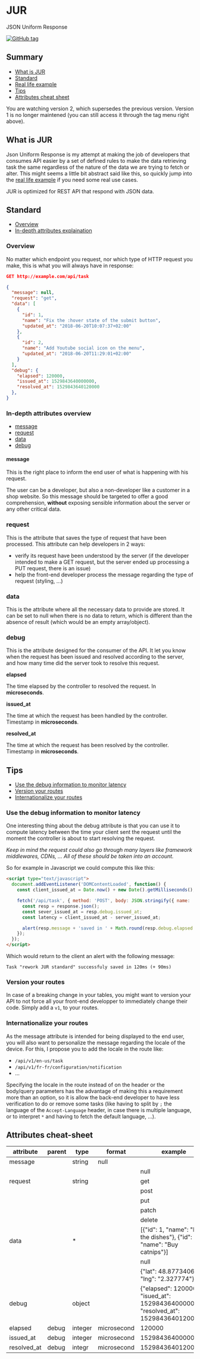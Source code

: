 # JUR

JSON Uniform Response

[![GitHub tag](https://img.shields.io/github/tag/khalyomede/jur.svg)]()

## Summary

- [What is JUR](#what-is-jur)
- [Standard](#standard)
- [Real life example](#real-life-example)
- [Tips](#tips)
- [Attributes cheat sheet](#attributes-cheat-sheet)

You are watching version 2, which supersedes the previous version. Version 1 is no longer maintened (you can still access it through the tag menu right above).

## What is JUR

Json Uniform Response is my attempt at making the job of developers that consumes API easier by a set of defined rules to make the data retrieving task the same regardless of the nature of the data we are trying to fetch or alter. This might seems a little bit abstract said like this, so quickly jump into the [real life example](#real-life-example) if you need some real use cases.

JUR is optimized for REST API that respond with JSON data.

## Standard

- [Overview](#overview)
- [In-depth attributes explaination](#in-depth-attributes-explaination)

### Overview

No matter which endpoint you request, nor which type of HTTP request you make, this is what you will always have in response:

```json
GET http://example.com/api/task

{
  "message": null,
  "request": "get",
  "data": [
    {
      "id": 1,
      "name": "Fix the :hover state of the submit button",
      "updated_at": "2018-06-20T10:07:37+02:00"
    },
    {
      "id": 2,
      "name": "Add Youtube social icon on the menu",
      "updated_at": "2018-06-20T11:29:01+02:00"
    }
  ],
  "debug": {
    "elapsed": 120000,
    "issued_at": 1529843640000000,
    "resolved_at": 1529843640120000
  },
}
```

### In-depth attributes overview

- [message](#message)
- [request](#request)
- [data](#data)
- [debug](#debug)

#### message

This is the right place to inform the end user of what is happening with his request. 

The user can be a developer, but also a non-developer like a customer in a shop website. So this message should be targeted to offer a good comprehension, **without** exposing sensible information about the server or any other critical data.

### request

This is the attribute that saves the type of request that have been processed. This attribute can help developers in 2 ways:

- verify its request have been understood by the server (if the developer intended to make a GET request, but the server ended up processing a PUT request, there is an issue)
- help the front-end developer process the message regarding the type of request (styling, ...)

### data

This is the attribute where all the necessary data to provide are stored. It can be set to null when there is no data to return, which is different than the absence of result (which would be an empty array/object).

### debug

This is the attribute designed for the consumer of the API. It let you know when the request has been issued and resolved according to the server, and how many time did the server took to resolve this request.

**elapsed**

The time elapsed by the controller to resolved the request. In **microseconds**.

**issued_at**

The time at which the request has been handled by the controller. Timestamp in **microseconds**.

**resolved_at**

The time at which the request has been resolved by the controller. Timestamp in **microseconds**.

## Tips

- [Use the debug information to monitor latency](#use-the-debug-information-to-monitor-latency)
- [Version your routes](#version-your-routes)
- [Internationalize your routes](#internationalize-your-routes)

### Use the debug information to monitor latency

One interesting thing about the debug attribute is that you can use it to compute latency between the time your client sent the request until the moment the controller is about to start resolving the request. 

_Keep in mind the request could also go through many layers like framework middlewares, CDNs, ... All of these should be taken into an account._

So for example in Javascript we could compute this like this:

```html
<script type="text/javascript">
  document.addEventListener('DOMContentLoaded', function() {
    const client_issued_at = Date.now() + new Date().getMilliseconds();

    fetch('/api/task', { method: 'POST', body: JSON.stringify({ name: 'rework JUR standard' }) }).then(function(response) {
      const resp = response.json();
      const sever_issued_at = resp.debug.issued_at;
      const latency = client_issued_at - server_issued_at;

      alert(resp.message + 'saved in ' + Math.round(resp.debug.elapsed / 1000) + 'ms (+ ' + Math.round(latency) + 'ms)');
    });
  });
</script>
```

Which would return to the client an alert with the following message:

```
Task "rework JUR standard" successfuly saved in 120ms (+ 90ms)
```

### Version your routes

In case of a breaking change in your tables, you might want to version your API to not force all your front-end developper to immediately change their code. Simply add a `v1`, to your routes.

### Internationalize your routes

As the message attribute is intended for being displayed to the end user, you will also want to personalize the message regarding the locale of the device. For this, I propose you to add the locale in the route like:

- `/api/v1/en-us/task`
- `/api/v1/fr-fr/configuration/notification`
- ...

Specifying the locale in the route instead of on the header or the body/query parameters has the advantage of making this a requirement more than an option, so it is allow the back-end developer to have less verification to do or remove some tasks (like having to split by `;` the language of the `Accept-Language` header, in case there is multiple language, or to interpret `*` and having to fetch the default language, ...).

## Attributes cheat-sheet

| attribute   | parent | type        | format      | example                                                                             |
|-------------|--------|-------------|-------------|-------------------------------------------------------------------------------------|
| message     |        | string|null |             | "Task created successfuly."                                                         |
|             |        |             |             | null                                                                                |
| request     |        | string      |             | get                                                                                 |
|             |        |             |             | post                                                                                |
|             |        |             |             | put                                                                                 |
|             |        |             |             | patch                                                                               |
|             |        |             |             | delete                                                                              |
| data        |        | *           |             | [{"id": 1, "name": "Do the dishes"}, {"id": 2, "name": "Buy catnips"}]              |
|             |        |             |             | null                                                                                |
|             |        |             |             | {"lat": 48.8773406, "lng": "2.327774"}                                              |
| debug       |        | object      |             | {"elapsed": 120000, "isued_at": 1529843640000000, "resolved_at": 1529843640120000"} |
| elapsed     | debug  | integer     | microsecond | 120000                                                                              |
| issued_at   | debug  | integer     | microsecond | 1529843640000000                                                                    |
| resolved_at | debug  | integr      | microsecond | 1529843640120000                                                                    |